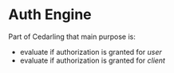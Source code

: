 # Auth Engine

Part of Cedarling that main purpose is:

- evaluate if authorization is granted for *user*
- evaluate if authorization is granted for *client*
